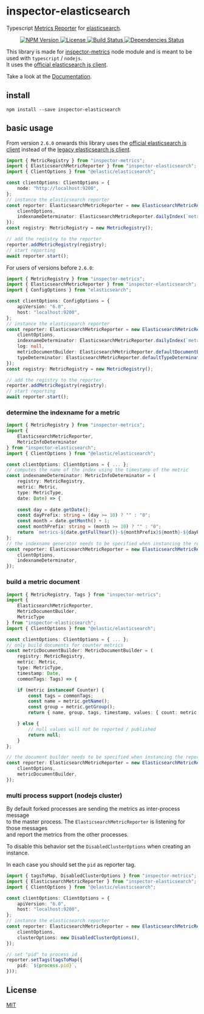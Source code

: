# inspector-elasticsearch
Typescript [Metrics Reporter](https://github.com/rstiller/inspector-metrics/blob/master/lib/metrics/metric-reporter.ts) for
[elasticsearch](https://www.elastic.co/de/products/elasticsearch).

<p align="center">
    <a href="https://www.npmjs.org/package/inspector-elasticsearch">
        <img src="https://img.shields.io/npm/v/inspector-elasticsearch.svg" alt="NPM Version">
    </a>
    <a href="https://www.npmjs.org/package/inspector-elasticsearch">
        <img src="https://img.shields.io/npm/l/inspector-elasticsearch.svg" alt="License">
    </a>
    <a href="https://travis-ci.org/rstiller/inspector-elasticsearch">
        <img src="http://img.shields.io/travis/rstiller/inspector-elasticsearch/master.svg" alt="Build Status">
    </a>
    <a href="https://david-dm.org/rstiller/inspector-elasticsearch">
        <img src="https://img.shields.io/david/rstiller/inspector-elasticsearch.svg" alt="Dependencies Status">
    </a>
</p>

This library is made for [inspector-metrics](https://github.com/rstiller/inspector-metrics) node module and
is meant to be used with `typescript` / `nodejs`.  
It uses the [official elasticsearch js client](https://www.npmjs.com/package/@elastic/elasticsearch).

Take a look at the [Documentation](https://rstiller.github.io/inspector-metrics/).

## install

`npm install --save inspector-elasticsearch`

## basic usage

From version `2.6.0` onwards this library uses the [official elasticsearch js client](https://www.npmjs.com/package/@elastic/elasticsearch) instead of the [legacy elasticsearch js client](https://www.npmjs.com/package/elasticsearch).

```typescript
import { MetricRegistry } from "inspector-metrics";
import { ElasticsearchMetricReporter } from "inspector-elasticsearch";
import { ClientOptions } from "@elastic/elasticsearch";

const clientOptions: ClientOptions = {
    node: "http://localhost:9200",
};
// instance the elasticsearch reporter
const reporter: ElasticsearchMetricReporter = new ElasticsearchMetricReporter({
    clientOptions,
    indexnameDeterminator: ElasticsearchMetricReporter.dailyIndex(`metrics`),
});
const registry: MetricRegistry = new MetricRegistry();

// add the registry to the reporter
reporter.addMetricRegistry(registry);
// start reporting
await reporter.start();
```

For users of versions before `2.6.0`:  
```typescript
import { MetricRegistry } from "inspector-metrics";
import { ElasticsearchMetricReporter } from "inspector-elasticsearch";
import { ConfigOptions } from "elasticsearch";

const clientOptions: ConfigOptions = {
    apiVersion: "6.0",
    host: "localhost:9200",
};
// instance the elasticsearch reporter
const reporter: ElasticsearchMetricReporter = new ElasticsearchMetricReporter({
    clientOptions,
    indexnameDeterminator: ElasticsearchMetricReporter.dailyIndex(`metrics`),
    log: null,
    metricDocumentBuilder: ElasticsearchMetricReporter.defaultDocumentBuilder(),
    typeDeterminator: ElasticsearchMetricReporter.defaultTypeDeterminator(),
});
const registry: MetricRegistry = new MetricRegistry();

// add the registry to the reporter
reporter.addMetricRegistry(registry);
// start reporting
await reporter.start();
```

### determine the indexname for a metric

```typescript
import { MetricRegistry } from "inspector-metrics";
import {
    ElasticsearchMetricReporter,
    MetricInfoDeterminator
} from "inspector-elasticsearch";
import { ClientOptions } from "@elastic/elasticsearch";

const clientOptions: ClientOptions = { ... };
// computes the name of the index using the timestamp of the metric
const indexnameDeterminator: MetricInfoDeterminator = (
    registry: MetricRegistry,
    metric: Metric,
    type: MetricType,
    date: Date) => {
    
    const day = date.getDate();
    const dayPrefix: string = (day >= 10) ? "" : "0";
    const month = date.getMonth() + 1;
    const monthPrefix: string = (month >= 10) ? "" : "0";
    return `metrics-${date.getFullYear()}-${monthPrefix}${month}-${dayPrefix}${day}`;
};
// the indexname generator needs to be specified when instancing the reporter
const reporter: ElasticsearchMetricReporter = new ElasticsearchMetricReporter({
    clientOptions,
    indexnameDeterminator,
});
```

### build a metric document

```typescript
import { MetricRegistry, Tags } from "inspector-metrics";
import {
    ElasticsearchMetricReporter,
    MetricDocumentBuilder,
    MetricType
} from "inspector-elasticsearch";
import { ClientOptions } from "@elastic/elasticsearch";

const clientOptions: ClientOptions = { ... };
// only build documents for counter metrics
const metricDocumentBuilder: MetricDocumentBuilder = (
    registry: MetricRegistry,
    metric: Metric,
    type: MetricType,
    timestamp: Date,
    commonTags: Tags) => {

    if (metric instanceof Counter) {
        const tags = commonTags;
        const name = metric.getName();
        const group = metric.getGroup();
        return { name, group, tags, timestamp, values: { count: metric.getCount() }, type };

    } else {
        // null values will not be reported / published
        return null;
    }
};

// the document builder needs to be specified when instancing the reporter
const reporter: ElasticsearchMetricReporter = new ElasticsearchMetricReporter({
    clientOptions,
    metricDocumentBuilder,
});
```

### multi process support (nodejs cluster)

By default forked processes are sending the metrics as inter-process message  
to the master process. The `ElasticsearchMetricReporter` is listening for those messages  
and report the metrics from the other processes.  

To disable this behavior set the `DisabledClusterOptions` when creating an instance.  

In each case you should set the `pid` as reporter tag.  

```typescript
import { tagsToMap, DisabledClusterOptions } from "inspector-metrics";
import { ElasticsearchMetricReporter } from "inspector-elasticsearch";
import { ClientOptions } from "@elastic/elasticsearch";

const clientOptions: ClientOptions = {
    apiVersion: "6.0",
    host: "localhost:9200",
};
// instance the elasticsearch reporter
const reporter: ElasticsearchMetricReporter = new ElasticsearchMetricReporter({
    clientOptions,
    clusterOptions: new DisabledClusterOptions(),
});

// set "pid" to process id
reporter.setTags(tagsToMap({
    pid: `${process.pid}`,
}));
```

## License

[MIT](https://www.opensource.org/licenses/mit-license.php)
